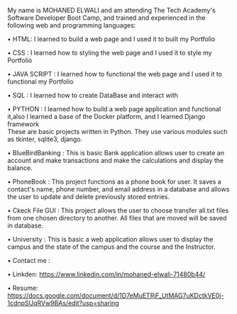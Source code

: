 My name is MOHANED ELWALI and am attending The Tech Academy's Software Developer Boot Camp, and trained and experienced in the following web and programming languages: 

• HTML: I learned to build a web page and I used it to built my Portfolio 

• CSS : I learned how to styling the web page and I used it to style my Portfolio 

• JAVA SCRIPT : I learned how to functional the web page and I used it to functional my Portfolio 

• SQL : I learned how to create DataBase and interact with 

• PYTHON : I learned how to build a web page application and functional it,also I learned a base of the Docker platform, and I learned Django framework  
These are basic projects written in Python. They use various modules such as tkinter, sqlite3, django.

• BlueBirdBanking :
             This is basic Bank application allows user to create an account and make transactions and make the calculations and display the balance.

• PhoneBook : 
             This project functions as a phone book for user. It saves a contact's name, phone number, and email address in a database and allows the user to update and delete previously stored entries.

• Ckeck File GUI : 
              This project allows the user to choose transfer all.txt files from one chosen directory to another. All files that are moved will be saved in database.

• University :
              This is basic a web application allows user to display the campus and the state of the campus and the course and the Instructor.
              
• Contact me :

• Linkden: https://www.linkedin.com/in/mohaned-elwali-71480b44/

• Resume: https://docs.google.com/document/d/1D7eMuETRjF_UtMAG7uKDctkVE0j-1cdnpSUqRVw9BAs/edit?usp=sharing
